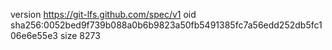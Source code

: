 version https://git-lfs.github.com/spec/v1
oid sha256:0052bed9f739b088a0b6b9823a50fb5491385fc7a56edd252db5fc106e6e55e3
size 8273
